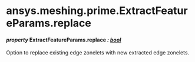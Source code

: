 # ansys.meshing.prime.ExtractFeatureParams.replace



#### *property* ExtractFeatureParams.replace *: [bool](https://docs.python.org/3.11/library/functions.html#bool)*

Option to replace existing edge zonelets with new extracted edge zonelets.

<!-- !! processed by numpydoc !! -->

